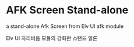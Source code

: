 # AFK Screen Stand-alone
a stand-alone Afk Screen from Elv UI afk module

Elv UI 자리비움 모듈의 강화판 스탠드 얼론
